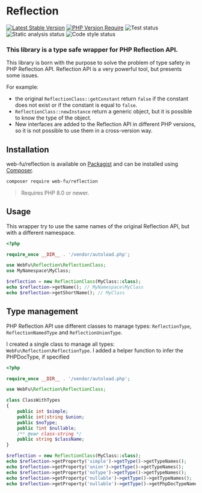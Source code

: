 Reflection
==============================================================================================
[![Latest Stable Version](http://poser.pugx.org/web-fu/reflection/v)](https://packagist.org/packages/web-fu/reflection)
[![PHP Version Require](http://poser.pugx.org/web-fu/reflection/require/php)](https://packagist.org/packages/web-fu/reflection)
![Test status](https://github.com/web-fu/reflection/actions/workflows/tests.yaml/badge.svg)
![Static analysis status](https://github.com/web-fu/reflection/actions/workflows/static-analysis.yml/badge.svg)
![Code style status](https://github.com/web-fu/reflection/actions/workflows/code-style.yaml/badge.svg)

### This library is a type safe wrapper for PHP Reflection API.

This library is born with the purpose to solve the problem of type safety in PHP Reflection API.
Reflection API is a very powerful tool, but presents some issues.

For example:
- the original `ReflectionClass::getConstant` return `false` if the constant does not exist or if the constant is equal to `false`.
- `ReflectionClass::newInstance` return a generic object, but it is possible to know the type of the object.
- New interfaces are added to the Reflection API in different PHP versions, so it is not possible to use them in a cross-version way.

## Installation

web-fu/reflection is available on [Packagist](https://packagist.org/packages/web-fu/reflection) and can be installed
using [Composer](https://getcomposer.org/).

```bash
composer require web-fu/reflection
```
> Requires PHP 8.0 or newer.

## Usage
This wrapper try to use the same names of the original Reflection API, but with a different namespace.

```php
<?php

require_once __DIR__ . '/vendor/autoload.php';

use WebFu\Reflection\ReflectionClass;
use MyNamespace\MyClass;

$reflection = new ReflectionClass(MyClass::class);
echo $reflection->getName(); // MyNamespace\MyClass
echo $reflection->getShortName(); // MyClass
```

## Type management
PHP Reflection API use different classes to manage types: `ReflectionType`, `ReflectionNamedType` and `ReflectionUnionType`.

I created a single class to manage all types: `WebFu\Reflection\ReflectionType`.
I added a helper function to infer the PHPDocType, if specified

```php
<?php

require_once __DIR__ . '/vendor/autoload.php';

use WebFu\Reflection\ReflectionClass;

class ClassWithTypes
{
    public int $simple;
    public int|string $union;
    public $noType;
    public ?int $nullable;
    /** @var class-string */
    public string $className;
}

$reflection = new ReflectionClass(MyClass::class);
echo $reflection->getProperty('simple')->getType()->getTypeNames();         // ['int']
echo $reflection->getProperty('union')->getType()->getTypeNames();          // ['int','string']
echo $reflection->getProperty('noType')->getType()->getTypeNames();         // ['mixed']
echo $reflection->getProperty('nullable')->getType()->getTypeNames();       // ['int','null']
echo $reflection->getProperty('nullable')->getType()->getPhpDocTypeNames(); // ['class-string']
```
